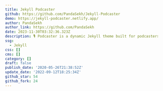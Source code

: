```yaml
---
title: Jekyll Podcaster
github: https://github.com/PandaSekh/Jekyll-Podcaster
demo: https://jekyll-podcaster.netlify.app/
author: PandaSekh
author_link: https://github.com/PandaSekh
date: 2023-11-30T03:32:36.323Z
description: 🎙 Podcaster is a dynamic Jekyll theme built for podcasters!
ssg:
  - Jekyll
css: []
cms: []
category: []
draft: false
publish_date: '2020-05-26T21:38:52Z'
update_date: '2022-09-12T18:25:34Z'
github_star: 54
github_fork: 24
---
```

